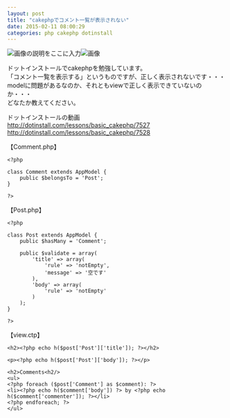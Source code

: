 ```yaml
---
layout: post
title: "cakephpでコメント一覧が表示されない"
date: 2015-02-11 08:00:29
categories: php cakephp dotinstall
---
```

<p><img src="https://i.stack.imgur.com/qCMiQ.jpg" alt="画像の説明をここに入力"><img src="https://i.stack.imgur.com/ogai1.jpg" alt="画像"></p>

<p>ドットインストールでcakephpを勉強しています。<br>
「コメント一覧を表示する」というものですが、正しく表示されないです・・・<br>
modelに問題があるなのか、それともviewで正しく表示できていないのか・・・<br>
どなたか教えてください。</p>

<p>ドットインストールの動画<br>
<a href="http://dotinstall.com/lessons/basic_cakephp/7527" rel="nofollow noreferrer">http://dotinstall.com/lessons/basic_cakephp/7527</a><br>
<a href="http://dotinstall.com/lessons/basic_cakephp/7528" rel="nofollow noreferrer">http://dotinstall.com/lessons/basic_cakephp/7528</a></p>

<p>【Comment.php】</p>

<pre><code>&lt;?php

class Comment extends AppModel {
    public $belongsTo = 'Post';
}

?&gt;
</code></pre>

<p>【Post.php】</p>

<pre><code>&lt;?php

class Post extends AppModel {
    public $hasMany = 'Comment';

    public $validate = array(
        'title' =&gt; array(
            'rule' =&gt; 'notEmpty',
            'message' =&gt; '空です'
        ),
        'body' =&gt; array(
            'rule' =&gt; 'notEmpty'
        )
    );
}

?&gt;
</code></pre>

<p>【view.ctp】</p>

<pre><code>&lt;h2&gt;&lt;?php echo h($post['Post']['title']); ?&gt;&lt;/h2&gt;

&lt;p&gt;&lt;?php echo h($post['Post']['body']); ?&gt;&lt;/p&gt;

&lt;h2&gt;Comments&lt;h2/&gt;
&lt;ul&gt;
&lt;?php foreach ($post['Comment'] as $comment): ?&gt;
&lt;li&gt;&lt;?php echo h($comment['body']) ?&gt; by &lt;?php echo h($comment['commenter']); ?&gt;&lt;/li&gt;
&lt;?php endforeach; ?&gt;
&lt;/ul&gt;
</code></pre>
